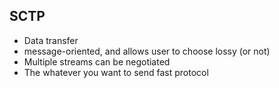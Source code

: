 ## SCTP
- Data transfer
- message-oriented, and allows user to choose lossy (or not)
- Multiple streams can be negotiated
- The whatever you want to send fast protocol
